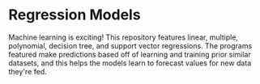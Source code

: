 # Regression Models
Machine learning is exciting! This repository features linear, multiple, polynomial, decision tree, and support vector regressions. The programs featured make predictions based off of learning and training prior similar datasets, and this helps the models learn to forecast values for new data they're fed. 
